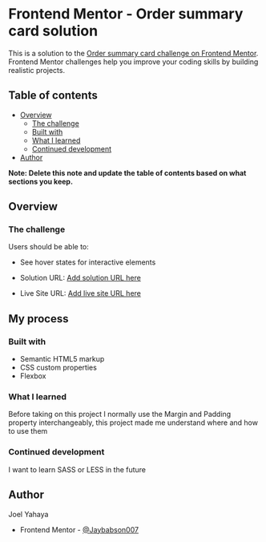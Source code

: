 # Frontend Mentor - Order summary card solution

This is a solution to the [Order summary card challenge on Frontend Mentor](https://www.frontendmentor.io/challenges/order-summary-component-QlPmajDUj). Frontend Mentor challenges help you improve your coding skills by building realistic projects. 

## Table of contents

- [Overview](#overview)
  - [The challenge](#the-challenge)
  - [Built with](#built-with)
  - [What I learned](#what-i-learned)
  - [Continued development](#continued-development)
- [Author](#author)

**Note: Delete this note and update the table of contents based on what sections you keep.**

## Overview

### The challenge

Users should be able to:

- See hover states for interactive elements


- Solution URL: [Add solution URL here](https://your-solution-url.com)
- Live Site URL: [Add live site URL here](https://flourishing-custard-dcaacd.netlify.app/)

## My process

### Built with

- Semantic HTML5 markup
- CSS custom properties
- Flexbox

### What I learned
Before taking on this project I normally use the Margin and Padding property interchangeably, this project made me understand where 
and how to use them 

### Continued development
I want to learn SASS or LESS in the future 


## Author
Joel Yahaya

- Frontend Mentor - [@Jaybabson007](https://www.frontendmentor.io/profile/Jaybabson007)

